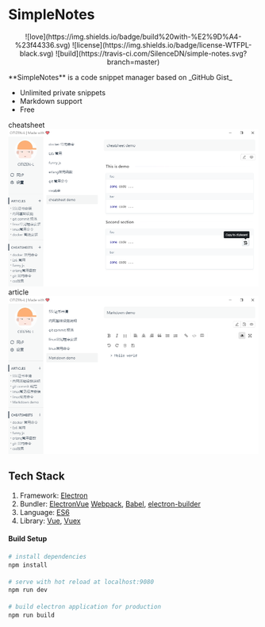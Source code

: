 # SimpleNotes
<p align="center">
![love](https://img.shields.io/badge/build%20with-%E2%9D%A4-%23f44336.svg)
![license](https://img.shields.io/badge/license-WTFPL-black.svg)
![build](https://travis-ci.com/SilenceDN/simple-notes.svg?branch=master)
</p>
**SimpleNotes** is a code snippet manager based on _GitHub Gist_

-   Unlimited private snippets
-   Markdown support
-   Free

cheatsheet
![Screenshot](./docs/cheat_sheet_preview.png)
article
![Screenshot](./docs/markdown-preview.png)

## Tech Stack

1. Framework: [Electron](http://electron.atom.io/)
2. Bundler: [ElectronVue](https://github.com/SimulatedGREG/electron-vue) [Webpack](http://webpack.github.io/docs/), [Babel](https://babeljs.io), [electron-builder](https://github.com/electron-userland/electron-builder)
3. Language: [ES6](https://babeljs.io/docs/learn-es2015/)
4. Library: [Vue](https://vuejs.org), [Vuex](https://vuex.vuejs.com)

#### Build Setup

```bash
# install dependencies
npm install

# serve with hot reload at localhost:9080
npm run dev

# build electron application for production
npm run build


```
